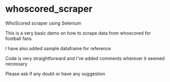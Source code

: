 # whoscored_scraper
WhoScored scraper using Selenium

This is a very basic demo on how to scrape data from whoscored for football fans

I have also added sample dataframe for reference

Code is very straightforward and I've added comments wherever it seemed necessary

Please ask if any doubt or have any suggestion
